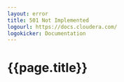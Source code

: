 ```yaml
---
layout: error
title: 501 Not Implemented
logourl: https://docs.cloudera.com/
logokicker: Documentation
---
```

# {{page.title}}
